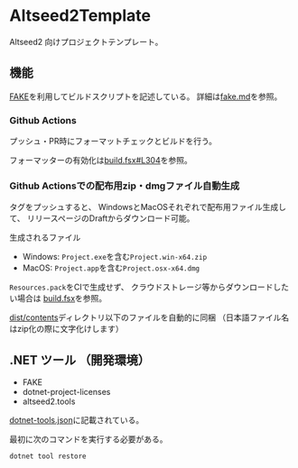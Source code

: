 <!--
[![](https://github.com/wraikny/Altseed2Template/workflows/CI/badge.svg)](https://github.com/wraikny/Altseed2Template/actions?workflow=CI)
-->

# Altseed2Template

Altseed2 向けプロジェクトテンプレート。

## 機能

[FAKE](https://fake.build/)を利用してビルドスクリプトを記述している。
詳細は[fake.md](/docs//template/fake.md)を参照。

### Github Actions

プッシュ・PR時にフォーマットチェックとビルドを行う。

フォーマッターの有効化は[build.fsx#L304](/build.fsx#L304)を参照。

### Github Actionsでの配布用zip・dmgファイル自動生成
タグをプッシュすると、
WindowsとMacOSそれぞれで配布用ファイル生成して、
リリースページのDraftからダウンロード可能。

生成されるファイル
- Windows: `Project.exe`を含む`Project.win-x64.zip`
- MacOS: `Project.app`を含む`Project.osx-x64.dmg`

`Resources.pack`をCIで生成せず、
クラウドストレージ等からダウンロードしたい場合は
[build.fsx](/build.fsx#L367)を参照。

[dist/contents](/dist/contents/)ディレクトリ以下のファイルを自動的に同梱
（日本語ファイル名はzip化の際に文字化けします）


## .NET ツール （開発環境）

- FAKE
- dotnet-project-licenses
- altseed2.tools

[dotnet-tools.json](/.config/dotnet-tools.json)に記載されている。

最初に次のコマンドを実行する必要がある。

```sh
dotnet tool restore
```

